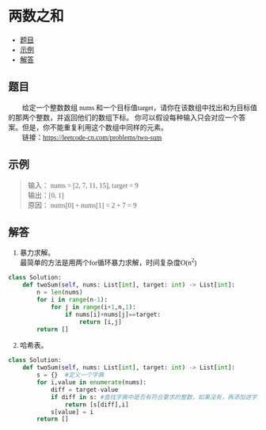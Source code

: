 <font face="fantasy">
    
# 两数之和

- [题目](#题目)
- [示例](#示例)
- [解答](#解答)

## 题目
&emsp;&emsp;给定一个整数数组 nums 和一个目标值target，请你在该数组中找出和为目标值的那两个整数，并返回他们的数组下标。
你可以假设每种输入只会对应一个答案。但是，你不能重复利用这个数组中同样的元素。<br/>
&emsp;&emsp;链接：https://leetcode-cn.com/problems/two-sum

## 示例
>输入： nums = [2, 7, 11, 15], target = 9<br/>
输出：[0, 1]<br/>
原因： nums[0] + nums[1] = 2 + 7 = 9<br/>


## 解答
1. 暴力求解。<br/>
最简单的方法是用两个for循环暴力求解，时间复杂度O(n<sup>2</sup>)
```python
class Solution:
    def twoSum(self, nums: List[int], target: int) -> List[int]:
        n = len(nums)
        for i in range(n-1):
            for j in range(i+1,n,1):
                if nums[i]+nums[j]==target:
                    return [i,j]
        return [] 
```
2. 哈希表。<br/>
```python
class Solution:
    def twoSum(self, nums: List[int], target: int) -> List[int]:
        s = {}  #定义一个字典
        for i,value in enumerate(nums):
            diff = target-value
            if diff in s: #查找字典中是否有符合要求的整数，如果没有，再添加进字典中。既提高效率，也避免重复利用nums数组中同样的元素
                return [s[diff],i]
            s[value] = i   
        return []
```

</font>
